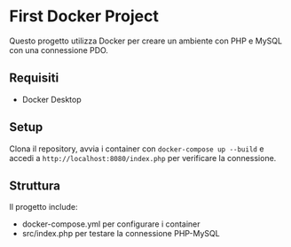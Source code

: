 # First Docker Project

Questo progetto utilizza Docker per creare un ambiente con PHP e MySQL con una connessione PDO.

## Requisiti

- Docker Desktop

## Setup

Clona il repository, avvia i container con `docker-compose up --build` e accedi a `http://localhost:8080/index.php` per verificare la connessione.

## Struttura

Il progetto include:
- docker-compose.yml per configurare i container
- src/index.php per testare la connessione PHP-MySQL
